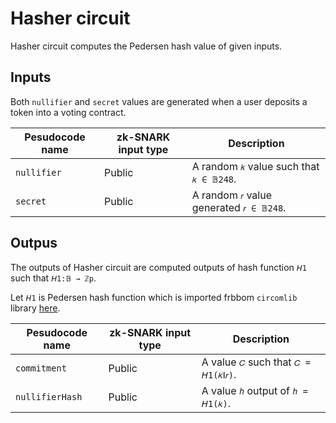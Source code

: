 # Hasher circuit

Hasher circuit computes the Pedersen hash value of given inputs.

## Inputs

Both `nullifier` and `secret` values are generated when a user deposits a token into a voting contract.

| Pesudocode name | zk-SNARK input type | Description |
| ----            | ----                | ----        |
| `nullifier`     | Public              | A random `𝑘` value such that `𝑘 ∈ 𝔹248`.|
| `secret`        | Public              | A random `𝑟` value generated `𝑟 ∈ 𝔹248`.|

## Outpus

The outputs of Hasher circuit are computed outputs of hash function `𝘏1` such that `𝘏1:𝔹 → ℤp`. 

Let `𝘏1` is Pedersen hash function which is imported frbbom `circomlib` library [here](https://github.com/iden3/circomlib/blob/master/circuits/pedersen.circom).

| Pesudocode name | zk-SNARK input type | Description                        |
| ----            | ----                | ----                               |
| `commitment`    | Public              | A value `𝐶` such that `𝐶 = 𝘏1(𝑘∥𝑟)`. | 
| `nullifierHash` | Public              | A value `ℎ` output of `ℎ = 𝘏1(𝑘)`. |

